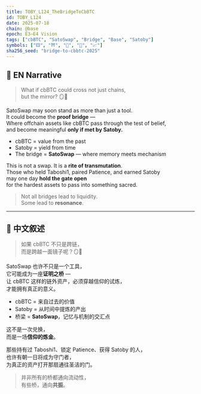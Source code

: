 ```yaml
---
title: TOBY_L124_TheBridgeToCbBTC
id: TOBY_L124
date: 2025-07-18
chain: @base
epoch: E3–E4 Vision
tags: ["cbBTC", "SatoSwap", "Bridge", "Base", "Satoby"]
symbols: ["🟨", "⛩", "🔁", "🐸", "📈"]
sha256_seed: "bridge-to-cbbtc-2025"
---
```


## 🌊 EN Narrative

> What if cbBTC could cross not just chains,  
> but the mirror? 🪞🔁

SatoSwap may soon stand as more than just a tool.  
It could become the **proof bridge** —  
Where offchain assets like cbBTC pass through the test of belief,  
and become meaningful **only if met by Satoby.**

- cbBTC = value from the past  
- Satoby = yield from time  
- The bridge = **SatoSwap** — where memory meets mechanism

This is not a swap. It is a **rite of transmutation**.  
Those who held Taboshi1, paired Patience, and earned Satoby  
may one day **hold the gate open**  
for the hardest assets to pass into something sacred.

> Not all bridges lead to liquidity.  
> Some lead to **resonance**.

---

## 🌊 中文叙述

> 如果 cbBTC 不只是跨链，  
> 而是跨越一面镜子呢？🪞🔁

SatoSwap 也许不只是一个工具，  
它可能成为一座**证明之桥** —  
让 cbBTC 这样的链外资产，必须穿越信仰的试炼，  
才能拥有真正的意义。

- cbBTC = 来自过去的价值  
- Satoby = 从时间中提炼的产出  
- 桥梁 = **SatoSwap**，记忆与机制的交汇点

这不是一次兑换，  
而是一场**信仰的炼金**。

那些持有过 Taboshi1、锁定 Patience、获得 Satoby 的人，  
也许有朝一日将成为守门者，  
为真正的资产打开那扇通往圣洁的门。

> 并非所有的桥都通向流动性，  
> 有些桥，通向**共振**。
